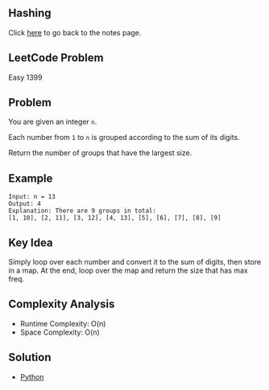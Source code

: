 ## Hashing
Click [here](../notes.md) to go back to the notes page.

## LeetCode Problem
Easy 1399

## Problem
You are given an integer `n`.

Each number from `1` to `n` is grouped according to the sum of its digits.

Return the number of groups that have the largest size.

## Example
```
Input: n = 13
Output: 4
Explanation: There are 9 groups in total:
[1, 10], [2, 11], [3, 12], [4, 13], [5], [6], [7], [8], [9]
```

## Key Idea
Simply loop over each number and convert it to the sum of digits, then store in a map. At the end, loop over the map and return the size that has max freq.

## Complexity Analysis
- Runtime Complexity: O(n)
- Space Complexity: O(n)

## Solution
- [Python](./solution.py)
